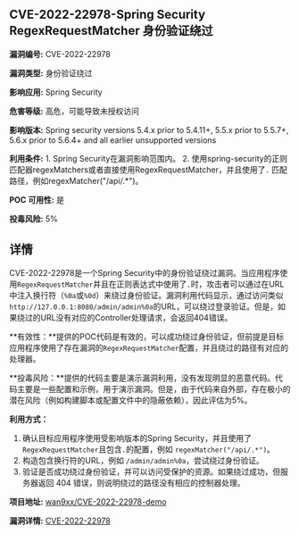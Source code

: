 ## CVE-2022-22978-Spring Security RegexRequestMatcher 身份验证绕过

**漏洞编号:** CVE-2022-22978

**漏洞类型:** 身份验证绕过

**影响应用:** Spring Security

**危害等级:** 高危，可能导致未授权访问

**影响版本:** Spring security versions 5.4.x prior to 5.4.11+, 5.5.x prior to 5.5.7+, 5.6.x prior to 5.6.4+ and all earlier unsupported versions

**利用条件:** 1. Spring Security在漏洞影响范围内。
2. 使用spring-security的正则匹配器regexMatchers或者直接使用RegexRequestMatcher，并且使用了`.` 匹配路径，例如regexMatcher("/api/.*")。

**POC 可用性:** 是

**投毒风险:** 5%

## 详情

CVE-2022-22978是一个Spring Security中的身份验证绕过漏洞。当应用程序使用`RegexRequestMatcher`并且在正则表达式中使用了`.`时，攻击者可以通过在URL中注入换行符（`%0a`或`%0d`）来绕过身份验证。漏洞利用代码显示，通过访问类似`http://127.0.0.1:8080/admin/admin%0a`的URL，可以绕过登录验证。但是，如果绕过的URL没有对应的Controller处理请求，会返回404错误。

**有效性：**提供的POC代码是有效的，可以成功绕过身份验证，但前提是目标应用程序使用了存在漏洞的`RegexRequestMatcher`配置，并且绕过的路径有对应的处理器。

**投毒风险：**提供的代码主要是演示漏洞利用，没有发现明显的恶意代码。代码主要是一些配置和示例，用于演示漏洞。但是，由于代码来自外部，存在极小的潜在风险（例如构建脚本或配置文件中的隐蔽依赖），因此评估为5%。

**利用方式：**
1.  确认目标应用程序使用受影响版本的Spring Security，并且使用了`RegexRequestMatcher`且包含`.`的配置，例如 `regexMatcher("/api/.*")`。
2.  构造包含换行符的URL，例如 `/admin/admin%0a`，尝试绕过身份验证。
3.  验证是否成功绕过身份验证，并可以访问受保护的资源。如果绕过成功，但服务器返回 404 错误，则说明绕过的路径没有相应的控制器处理。

**项目地址:** [wan9xx/CVE-2022-22978-demo](https://github.com/wan9xx/CVE-2022-22978-demo)

**漏洞详情:** [CVE-2022-22978](https://nvd.nist.gov/vuln/detail/CVE-2022-22978)